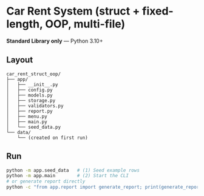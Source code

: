 # Car Rent System (struct + fixed-length, OOP, multi-file)

**Standard Library only** — Python 3.10+

## Layout
```
car_rent_struct_oop/
├── app/
│   ├── __init__.py
│   ├── config.py
│   ├── models.py
│   ├── storage.py
│   ├── validators.py
│   ├── report.py
│   ├── menu.py
│   ├── main.py
│   └── seed_data.py
└── data/
    └── (created on first run)
```

## Run
```bash
python -m app.seed_data   # (1) Seed example rows
python -m app.main        # (2) Start the CLI
# or generate report directly
python -c "from app.report import generate_report; print(generate_report())"
```
